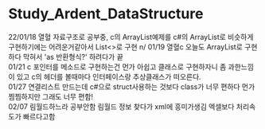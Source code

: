 # Study_Ardent_DataStructure
22/01/18 열혈 자료구조로 공부중, c의 ArrayList예제를 c#의 ArrayList로 비슷하게 구현하기에는 어려운거같아서 List<>로 구현 n/
01/19 열혈c 오늘도 ArrayList로 구현하다 막혀서 'as 반환형식?' 하려다가 끝<br/>
01/21 c 포인터를 메소드로 구현하는건 먼가 아쉽고 클래스로 구현하자니 좀 과한느낌이 있고 c의 헤더를 볼때마다 인터페이스랑 추상클래스가 떠오른다.<br/>
01/27 연결리스트 만드는데 c#으로 struct사용하는 것보다 class가 너무 편하다 먼가찜찜하지만 그래도 너무 편함!<br/>
02/07 림월드하느라 공부안함 림월드 정보 찾다가 xml에 흥미가생김 엑셀보다 처리속도가 빠르다고함
